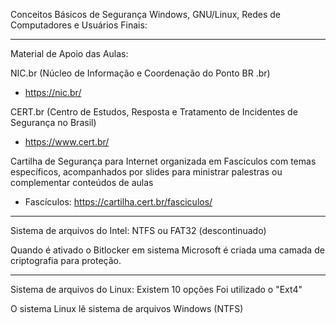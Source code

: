 Conceitos Básicos de Segurança Windows, GNU/Linux, Redes de Computadores e Usuários Finais:

---

Material de Apoio das Aulas:

NIC.br (Núcleo de Informação e Coordenação do Ponto BR .br)
 - https://nic.br/

CERT.br (Centro de Estudos, Resposta e Tratamento de Incidentes de Segurança no Brasil)
 - https://www.cert.br/

Cartilha de Segurança para Internet organizada em Fascículos com temas específicos, acompanhados por slides para ministrar palestras ou complementar conteúdos de aulas
 - Fascículos: https://cartilha.cert.br/fasciculos/

---

Sistema de arquivos do Intel: NTFS ou FAT32 (descontinuado)

Quando é ativado o Bitlocker em sistema Microsoft é criada uma camada de criptografia para proteção.

---

Sistema de arquivos do Linux: Existem 10 opções
Foi utilizado o "Ext4"

O sistema Linux lê sistema de arquivos Windows (NTFS)

